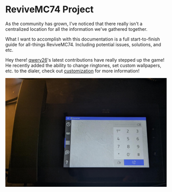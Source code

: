 # ReviveMC74 Project
As the community has grown, I've noticed that there really isn't a centralized location for all the information we've gathered together.

What I want to accomplish with this documentation is a full start-to-finish guide for all-things ReviveMC74. Including potential issues, solutions, and etc.

Hey there! [qwery26](https://github.com/qwery26)'s latest contributions have really stepped up the game! He recently added the ability to change ringtones, set custom wallpapers, etc. to the dialer, check out [customization](customization.md) for more information!

![Picture of finished product.](img/linphone.jpg)